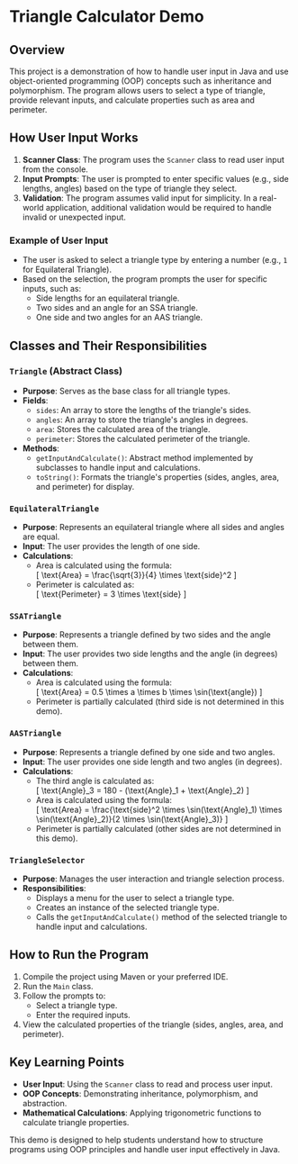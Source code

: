 # Triangle Calculator Demo

## Overview
This project is a demonstration of how to handle user input in Java and use object-oriented programming (OOP) concepts such as inheritance and polymorphism. The program allows users to select a type of triangle, provide relevant inputs, and calculate properties such as area and perimeter.

## How User Input Works
1. **Scanner Class**: The program uses the `Scanner` class to read user input from the console.
2. **Input Prompts**: The user is prompted to enter specific values (e.g., side lengths, angles) based on the type of triangle they select.
3. **Validation**: The program assumes valid input for simplicity. In a real-world application, additional validation would be required to handle invalid or unexpected input.

### Example of User Input
- The user is asked to select a triangle type by entering a number (e.g., `1` for Equilateral Triangle).
- Based on the selection, the program prompts the user for specific inputs, such as:
  - Side lengths for an equilateral triangle.
  - Two sides and an angle for an SSA triangle.
  - One side and two angles for an AAS triangle.

## Classes and Their Responsibilities

### `Triangle` (Abstract Class)
- **Purpose**: Serves as the base class for all triangle types.
- **Fields**:
  - `sides`: An array to store the lengths of the triangle's sides.
  - `angles`: An array to store the triangle's angles in degrees.
  - `area`: Stores the calculated area of the triangle.
  - `perimeter`: Stores the calculated perimeter of the triangle.
- **Methods**:
  - `getInputAndCalculate()`: Abstract method implemented by subclasses to handle input and calculations.
  - `toString()`: Formats the triangle's properties (sides, angles, area, and perimeter) for display.

### `EquilateralTriangle`
- **Purpose**: Represents an equilateral triangle where all sides and angles are equal.
- **Input**: The user provides the length of one side.
- **Calculations**:
  - Area is calculated using the formula:  
    \[
    \text{Area} = \frac{\sqrt{3}}{4} \times \text{side}^2
    \]
  - Perimeter is calculated as:  
    \[
    \text{Perimeter} = 3 \times \text{side}
    \]

### `SSATriangle`
- **Purpose**: Represents a triangle defined by two sides and the angle between them.
- **Input**: The user provides two side lengths and the angle (in degrees) between them.
- **Calculations**:
  - Area is calculated using the formula:  
    \[
    \text{Area} = 0.5 \times a \times b \times \sin(\text{angle})
    \]
  - Perimeter is partially calculated (third side is not determined in this demo).

### `AASTriangle`
- **Purpose**: Represents a triangle defined by one side and two angles.
- **Input**: The user provides one side length and two angles (in degrees).
- **Calculations**:
  - The third angle is calculated as:  
    \[
    \text{Angle}_3 = 180 - (\text{Angle}_1 + \text{Angle}_2)
    \]
  - Area is calculated using the formula:  
    \[
    \text{Area} = \frac{\text{side}^2 \times \sin(\text{Angle}_1) \times \sin(\text{Angle}_2)}{2 \times \sin(\text{Angle}_3)}
    \]
  - Perimeter is partially calculated (other sides are not determined in this demo).

### `TriangleSelector`
- **Purpose**: Manages the user interaction and triangle selection process.
- **Responsibilities**:
  - Displays a menu for the user to select a triangle type.
  - Creates an instance of the selected triangle type.
  - Calls the `getInputAndCalculate()` method of the selected triangle to handle input and calculations.

## How to Run the Program
1. Compile the project using Maven or your preferred IDE.
2. Run the `Main` class.
3. Follow the prompts to:
   - Select a triangle type.
   - Enter the required inputs.
4. View the calculated properties of the triangle (sides, angles, area, and perimeter).

## Key Learning Points
- **User Input**: Using the `Scanner` class to read and process user input.
- **OOP Concepts**: Demonstrating inheritance, polymorphism, and abstraction.
- **Mathematical Calculations**: Applying trigonometric functions to calculate triangle properties.

This demo is designed to help students understand how to structure programs using OOP principles and handle user input effectively in Java.
